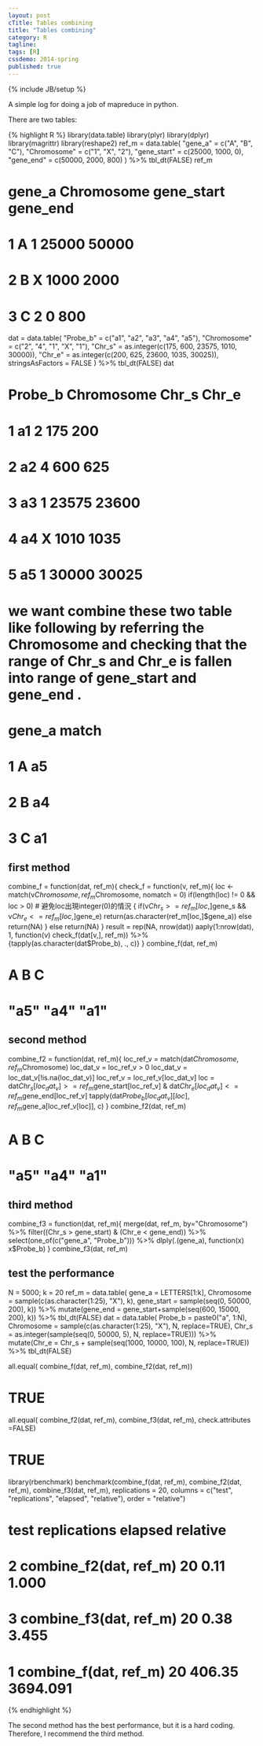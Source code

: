 ```yaml
---
layout: post
cTitle: Tables combining
title: "Tables combining"
category: R
tagline:
tags: [R]
cssdemo: 2014-spring
published: true
---
```

{% include JB/setup %}

A simple log for doing a job of mapreduce in python.

<!-- more -->

There are two tables:

{% highlight R %}
library(data.table)
library(plyr)
library(dplyr)
library(magrittr)
library(reshape2)
ref_m = data.table(
  "gene_a" = c("A", "B", "C"),
  "Chromosome" = c("1", "X", "2"),
  "gene_start" = c(25000, 1000, 0),
  "gene_end" = c(50000, 2000, 800)
) %>% tbl_dt(FALSE)
ref_m
#   gene_a Chromosome gene_start gene_end
# 1      A          1      25000    50000
# 2      B          X       1000     2000
# 3      C          2          0      800

dat = data.table(
  "Probe_b" = c("a1", "a2", "a3", "a4", "a5"),
  "Chromosome" = c("2", "4", "1", "X", "1"),
  "Chr_s" = as.integer(c(175, 600, 23575, 1010, 30000)),
  "Chr_e" = as.integer(c(200, 625, 23600, 1035, 30025)),
  stringsAsFactors = FALSE
) %>% tbl_dt(FALSE)
dat
#   Probe_b  Chromosome Chr_s Chr_e
# 1      a1           2   175   200
# 2      a2           4   600   625
# 3      a3           1 23575 23600
# 4      a4           X  1010  1035
# 5      a5           1 30000 30025

# we want combine these two table like following by referring the Chromosome and checking that the range of Chr_s and Chr_e is fallen into range of gene_start and gene_end .
#   gene_a  match
# 1      A  a5
# 2      B  a4
# 3      C  a1

## first method
combine_f = function(dat, ref_m){
  check_f = function(v, ref_m){
    loc <- match(v$Chromosome, ref_m$Chromosome, nomatch = 0)
    if(length(loc) != 0 && loc > 0)  # 避免loc出現integer(0)的情況
    {
      if(v$Chr_s >= ref_m[loc,]$gene_s && v$Chr_e <= ref_m[loc,]$gene_e)
        return(as.character(ref_m[loc,]$gene_a))
      else
        return(NA)
    }
    else
      return(NA)
  }
  result = rep(NA, nrow(dat))
  aaply(1:nrow(dat), 1, function(v) check_f(dat[v,], ref_m)) %>%
    {tapply(as.character(dat$Probe_b), ., c)}
}
combine_f(dat, ref_m)
#    A    B    C
# "a5" "a4" "a1"

## second method
combine_f2 = function(dat, ref_m){
  loc_ref_v = match(dat$Chromosome, ref_m$Chromosome)
  loc_dat_v = loc_ref_v > 0
  loc_dat_v = loc_dat_v[!is.na(loc_dat_v)]
  loc_ref_v = loc_ref_v[loc_dat_v]
  loc = dat$Chr_s[loc_dat_v] >= ref_m$gene_start[loc_ref_v] &
        dat$Chr_e[loc_dat_v] <= ref_m$gene_end[loc_ref_v]
  tapply(dat$Probe_b[loc_dat_v][loc], ref_m$gene_a[loc_ref_v[loc]], c)
}
combine_f2(dat, ref_m)
#    A    B    C
# "a5" "a4" "a1"

## third method
combine_f3 = function(dat, ref_m){
  merge(dat, ref_m, by="Chromosome") %>%
    filter((Chr_s > gene_start) & (Chr_e < gene_end)) %>%
    select(one_of(c("gene_a", "Probe_b"))) %>%
    dlply(.(gene_a), function(x) x$Probe_b)
}
combine_f3(dat, ref_m)

## test the performance
N = 5000; k = 20
ref_m = data.table(
  gene_a = LETTERS[1:k],
  Chromosome = sample(c(as.character(1:25), "X"), k),
  gene_start = sample(seq(0, 50000, 200), k)) %>%
  mutate(gene_end = gene_start+sample(seq(600, 15000, 200), k)) %>%
  tbl_dt(FALSE)
dat = data.table(
  Probe_b = paste0("a", 1:N),
  Chromosome = sample(c(as.character(1:25), "X"), N, replace=TRUE),
  Chr_s = as.integer(sample(seq(0, 50000, 5), N, replace=TRUE))) %>%
  mutate(Chr_e = Chr_s + sample(seq(1000, 10000, 100), N,
    replace=TRUE)) %>% tbl_dt(FALSE)

all.equal( combine_f(dat, ref_m),  combine_f2(dat, ref_m))
# TRUE
all.equal( combine_f2(dat, ref_m),  combine_f3(dat, ref_m), check.attributes =FALSE)
# TRUE

library(rbenchmark)
benchmark(combine_f(dat, ref_m), combine_f2(dat, ref_m),
  combine_f3(dat, ref_m), replications = 20,
  columns = c("test", "replications", "elapsed", "relative"),
  order = "relative")
#                     test replications elapsed relative
# 2 combine_f2(dat, ref_m)           20    0.11    1.000
# 3 combine_f3(dat, ref_m)           20    0.38    3.455
# 1  combine_f(dat, ref_m)           20  406.35 3694.091
{% endhighlight %}

The second method has the best performance, but it is a hard coding. Therefore, I recommend the third method.

